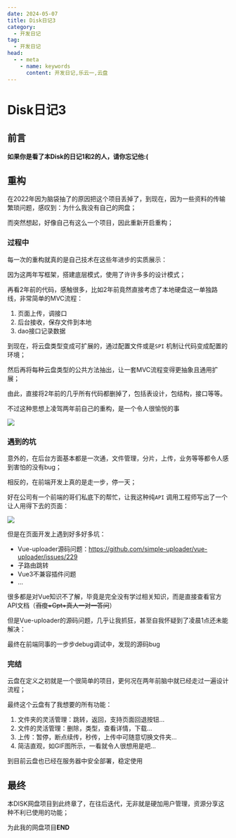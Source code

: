 ```yaml
---
date: 2024-05-07
title: Disk日记3
category: 
  - 开发日记
tag:
  - 开发日记
head:
  - - meta
    - name: keywords
      content: 开发日记,乐云一,云盘
---
```

# Disk日记3

## 前言

**如果你是看了本Disk的日记1和2的人，请你忘记他:(**

## 重构

在2022年因为脑袋抽了的原因把这个项目丢掉了，到现在，因为一些资料的传输繁琐问题，感叹到：为什么我没有自己的网盘；

而突然想起，好像自己有这么一个项目，因此重新开启重构；

### 过程中

每一次的重构就真的是自己技术在这些年进步的实质展示：

因为这两年写框架，搭建底层模式，使用了许许多多的设计模式；

再看2年前的代码，感触很多，比如2年前竟然直接考虑了本地硬盘这一单独路线，非常简单的MVC流程：

1. 页面上传，调接口
2. 后台接收，保存文件到本地
3. dao接口记录数据

到现在，将云盘类型变成可扩展的，通过配置文件或是`SPI` 机制让代码变成配置的环境；

然后再将每种云盘类型的公共方法抽出，让一套MVC流程变得更抽象且通用扩展；

由此，直接将2年前的几乎所有代码都删掉了，包括表设计，包结构，接口等等。

不过这种思想上凌驾两年前自己的重构，是一个令人很愉悦的事

![](https://leyunone-img.oss-cn-hangzhou.aliyuncs.com/2024-05-19/image/QQ图片20240520002255.jpg)

### 遇到的坑

意外的，在后台方面基本都是一次通，文件管理，分片，上传，业务等等都令人感到害怕的没有bug；

相反的，在前端开发上真的是走一步，停一天；

好在公司有一个前端的哥们私底下的帮忙，让我这种纯`API` 调用工程师写出了一个让人用得下去的页面：

![](https://leyunone-img.oss-cn-hangzhou.aliyuncs.com/2024-05-19/image/yanshi.gif)

但是在页面开发上遇到好多好多坑：

- Vue-uploader源码问题：https://github.com/simple-uploader/vue-uploader/issues/229
- 子路由跳转
- Vue3不兼容插件问题
- ...

很多都是对Vue知识不了解，毕竟是完全没有学过相关知识，而是直接查看官方API文档（~~百度+Gpt+真人一对一答问~~）

但是Vue-uploader的源码问题，几乎让我抓狂，甚至自我怀疑到了凌晨1点还未能解决：

最终在前端同事的一步步debug调试中，发现的源码bug

### 完结

云盘在定义之初就是一个很简单的项目，更何况在两年前脑中就已经走过一遍设计流程；

最终这个云盘有了我想要的所有功能：

1. 文件夹的灵活管理：跳转，返回，支持页面回退按钮...
2. 文件的灵活管理：删除，类型，查看详情，下载...
3. 上传：暂停，断点续传，秒传，上传中可随意切换文件夹...
4. 简洁直观，如GIF图所示，一看就令人很想用是吧...

到目前云盘也已经在服务器中安全部署，稳定使用

## 最终

本DISK网盘项目到此终章了，在往后迭代，无非就是硬加用户管理，资源分享这种不利已使用的功能；

为此我的网盘项目**END**
